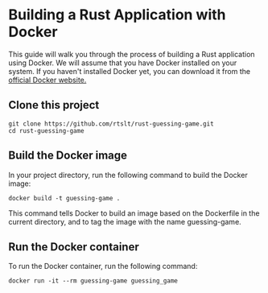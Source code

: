 # Building a Rust Application with Docker
This guide will walk you through the process of building a Rust application using Docker. We will assume that you have Docker installed on your system. If you haven't installed Docker yet, you can download it from the [official Docker website.](https://www.docker.com/products/docker-desktop/)

## Clone this project
```
git clone https://github.com/rtslt/rust-guessing-game.git
cd rust-guessing-game
```

## Build the Docker image
In your project directory, run the following command to build the Docker image:
```
docker build -t guessing-game .
```
This command tells Docker to build an image based on the Dockerfile in the current directory, and to tag the image with the name guessing-game.

## Run the Docker container
To run the Docker container, run the following command:
```
docker run -it --rm guessing-game guessing_game
```